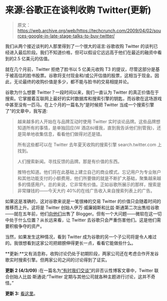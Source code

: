 # 来源:谷歌正在谈判收购 Twitter(更新)

> 原文：<https://web.archive.org/web/https://techcrunch.com/2009/04/02/sources-google-in-late-stage-talks-to-buy-twitter/>

我们从两个接近谈判的人那里得到了一个很大的谣言:谷歌收购 Twitter 的谈判已经进入最后阶段。我们不知道价格，但可以假设它远远高于他们在最近的融资中看到的2.5 亿美元的估值。

就在几个月前，Twitter 拒绝了脸书以 5 亿美元收购 T3 的提议，尽管这部分是基于被高估的脸书股票。谷歌将支付现金和/或公开估值的股票，这相当于现金。因此，无论最终的收购价值是多少，都不能与脸书的交易相提并论。

谷歌为什么想要 Twitter？一段时间以来，我们一直认为 Twitter 的真正价值在于搜索。它掌握着互联网上最好的实时数据库和搜索引擎的钥匙，而谷歌在这场游戏中甚至没有一匹马。在上个月的一篇名为“是时候把 Twitter 当成一个搜索引擎了”的文章中，我写道:

> 越来越多的人开始在与品牌互动时使用 Twitter 实时谈论品牌。这些品牌想知道所有的事情，是单独回应(W 酒店纠缠我，直到我告诉他们别管我)，还是简单地收集信息，看看他们做得对还是错。
> 
> 所有这些都可以在 Twitter 去年夏天收购的搜索引擎 search.twitter.com 上找到。
> 
> 人们搜索新闻。寻找反馈的品牌。那是有价值的东西。
> 
> 推特也知道。他们将在此基础上建立自己的商业模式。忘记用户为专业账户和其他功能支付的小额费用，他们所要做的就是不断扩大基础，聚集越来越多的情感用户。总的来说，它非常有价值。正如谷歌所展示的那样，搜索是非常赚钱的——今天大约 40%的在线广告收入来自搜索列表上的广告。

如果这是准确的，这对谷歌来说是一笔很棒的交易 Twitter 的价值只会随着时间的推移而上升。这将是 Twitter 创始人伊万·威廉姆斯和比兹·斯通第二次出售给谷歌——就在五年前，他们[向他们](https://web.archive.org/web/20230403233218/http://www.guardian.co.uk/business/2003/feb/18/digitalmedia.citynews)出售了 Blogger。但有一个大问题——微软在这一切中处于什么位置？从长远来看，让 Twitter 去谷歌只会严重伤害他们。这是他们需要积极争夺的资产。

当然，如果发生这种情况，看到 Twitter 成为谷歌的另一个子公司将是令人难过的。我很想看到这家公司把翅膀伸得更长一点，看看它能做些什么。

**更新:**又有消息称，收购讨论仍处于初期阶段，两家公司还在考虑合作开发谷歌实时搜索引擎。但两家公司之间的讨论得到了证实。

**更新 2 (4/3/09)** :在一篇名为[“有时我们交谈”](https://web.archive.org/web/20230403233218/http://blog.twitter.com/2009/04/sometimes-we-talk.html)的非否认性博客文章中，Twitter 联合创始人比兹·斯通说:“Twitter 定期与其他公司就各种主题进行讨论，这并不奇怪。”

**更新 3:** [看这里](https://web.archive.org/web/20230403233218/https://techcrunch.com/2009/04/03/twitter-wouldnt-sell-for-1-billion-says-source/)。